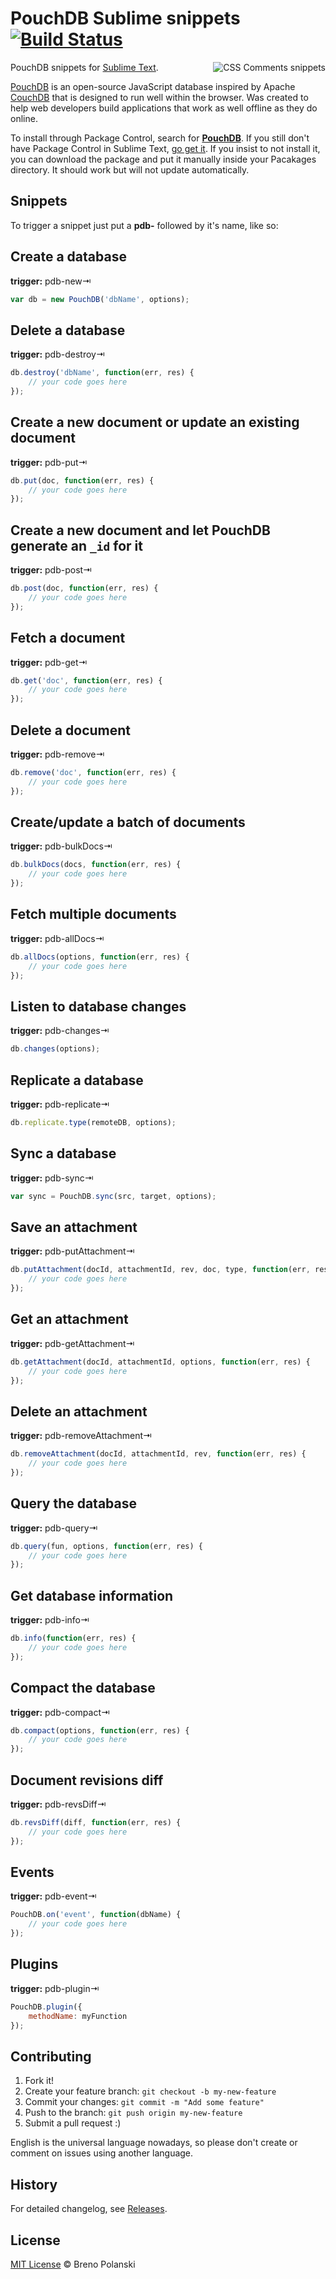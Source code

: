 # PouchDB Sublime snippets [![Build Status](https://travis-ci.org/brenopolanski/pouchdb-sublime-snippets.svg?branch=master)](https://travis-ci.org/brenopolanski/pouchdb-sublime-snippets)

<img src="https://raw.githubusercontent.com/brenopolanski/pouchdb-sublime-snippets/gh-assets/pouchdb-sublime-snippets.png" alt="CSS Comments snippets" align="right" />

PouchDB snippets for [Sublime Text](http://www.sublimetext.com/).

[PouchDB](http://pouchdb.com/) is an open-source JavaScript database inspired by Apache [CouchDB](http://couchdb.apache.org) that is designed to run well within the browser. Was created to help web developers build applications that work as well offline as they do online.

To install through Package Control, search for [**PouchDB**](https://sublime.wbond.net/packages/PouchDB%20Snippets). If you still don't have Package Control in Sublime Text, [go get it](http://wbond.net/sublime_packages/package_control/installation). If you insist to not install it, you can download the package and put it manually inside your Pacakages directory. It should work but will not update automatically.

## Snippets

To trigger a snippet just put a **pdb-** followed by it's name, like so:

## Create a database

**trigger:** pdb-new⇥

```javascript
var db = new PouchDB('dbName', options);
```

## Delete a database

**trigger:** pdb-destroy⇥

```javascript
db.destroy('dbName', function(err, res) {
	// your code goes here
});
```

## Create a new document or update an existing document

**trigger:** pdb-put⇥

```javascript
db.put(doc, function(err, res) {
	// your code goes here
});
```

## Create a new document and let PouchDB generate an `_id` for it

**trigger:** pdb-post⇥

```javascript
db.post(doc, function(err, res) {
	// your code goes here
});
```

## Fetch a document

**trigger:** pdb-get⇥

```javascript
db.get('doc', function(err, res) {
	// your code goes here
});
```

## Delete a document

**trigger:** pdb-remove⇥

```javascript
db.remove('doc', function(err, res) {
	// your code goes here
});
```

## Create/update a batch of documents

**trigger:** pdb-bulkDocs⇥

```javascript
db.bulkDocs(docs, function(err, res) {
	// your code goes here
});
```

## Fetch multiple documents

**trigger:** pdb-allDocs⇥

```javascript
db.allDocs(options, function(err, res) {
	// your code goes here
});
```
## Listen to database changes

**trigger:** pdb-changes⇥

```javascript
db.changes(options);
```

## Replicate a database

**trigger:** pdb-replicate⇥

```javascript
db.replicate.type(remoteDB, options);
```
## Sync a database

**trigger:** pdb-sync⇥

```javascript
var sync = PouchDB.sync(src, target, options);
```

## Save an attachment

**trigger:** pdb-putAttachment⇥

```javascript
db.putAttachment(docId, attachmentId, rev, doc, type, function(err, res) {
	// your code goes here
});
```

## Get an attachment

**trigger:** pdb-getAttachment⇥

```javascript
db.getAttachment(docId, attachmentId, options, function(err, res) {
	// your code goes here
});
```

## Delete an attachment

**trigger:** pdb-removeAttachment⇥

```javascript
db.removeAttachment(docId, attachmentId, rev, function(err, res) {
	// your code goes here
});
```

## Query the database

**trigger:** pdb-query⇥

```javascript
db.query(fun, options, function(err, res) {
	// your code goes here
});
```

## Get database information

**trigger:** pdb-info⇥

```javascript
db.info(function(err, res) {
	// your code goes here
});
```

## Compact the database

**trigger:** pdb-compact⇥

```javascript
db.compact(options, function(err, res) {
	// your code goes here
});
```

## Document revisions diff

**trigger:** pdb-revsDiff⇥

```javascript
db.revsDiff(diff, function(err, res) {
	// your code goes here
});
```

## Events

**trigger:** pdb-event⇥

```javascript
PouchDB.on('event', function(dbName) {
	// your code goes here
});
```

## Plugins

**trigger:** pdb-plugin⇥

```javascript
PouchDB.plugin({
	methodName: myFunction
});
```

## Contributing

1. Fork it!
2. Create your feature branch: `git checkout -b my-new-feature`
3. Commit your changes: `git commit -m "Add some feature"`
4. Push to the branch: `git push origin my-new-feature`
5. Submit a pull request  :)

English is the universal language nowadays, so please don't create or comment on issues using another language.

## History

For detailed changelog, see [Releases](https://github.com/brenopolanski/pouchdb-sublime-snippets/releases).

## License

[MIT License](https://brenopolanski.mit-license.org/) © Breno Polanski
